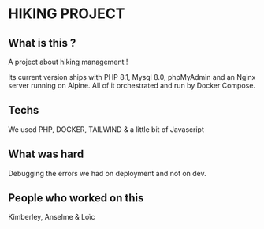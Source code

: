 # HIKING PROJECT

## What is this ?
A project about hiking management !

Its current version ships with PHP 8.1, Mysql 8.0, phpMyAdmin and an Nginx server running on Alpine.
All of it orchestrated and run by Docker Compose.

## Techs
We used PHP, DOCKER, TAILWIND & a little bit of Javascript


## What was hard
Debugging the errors we had on deployment and not on dev.


## People who worked on this
Kimberley, Anselme & Loïc
